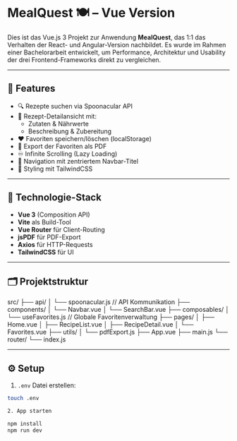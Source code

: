 # MealQuest 🍽️ – Vue Version

Dies ist das Vue.js 3 Projekt zur Anwendung **MealQuest**, das 1:1 das Verhalten der React- und Angular-Version nachbildet. Es wurde im Rahmen einer Bachelorarbeit entwickelt, um Performance, Architektur und Usability der drei Frontend-Frameworks direkt zu vergleichen.

---

## 🚀 Features

- 🔍 Rezepte suchen via Spoonacular API
- 🍝 Rezept-Detailansicht mit:
  - Zutaten & Nährwerte
  - Beschreibung & Zubereitung
- ❤️ Favoriten speichern/löschen (localStorage)
- 📄 Export der Favoriten als PDF
- ♾️ Infinite Scrolling (Lazy Loading)
- 🧭 Navigation mit zentriertem Navbar-Titel
- 🎨 Styling mit TailwindCSS

---

## 🧰 Technologie-Stack

- **Vue 3** (Composition API)
- **Vite** als Build-Tool
- **Vue Router** für Client-Routing
- **jsPDF** für PDF-Export
- **Axios** für HTTP-Requests
- **TailwindCSS** für UI

---

## 🗂️ Projektstruktur

src/
├── api/
│   └── spoonacular.js      // API Kommunikation
├── components/
│   └── Navbar.vue
│   └── SearchBar.vue
├── composables/
│   └── useFavorites.js     // Globale Favoritenverwaltung
├── pages/
│   ├── Home.vue
│   ├── RecipeList.vue
│   ├── RecipeDetail.vue
│   └── Favorites.vue
├── utils/
│   └── pdfExport.js
├── App.vue
├── main.js
└── router/
    └── index.js

---

## ⚙️ Setup

1. `.env` Datei erstellen:

```bash
touch .env

2. App starten

npm install
npm run dev
